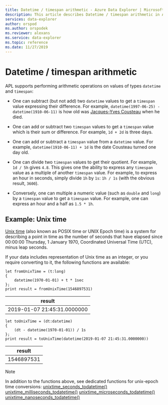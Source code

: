 ```yaml
---
title: Datetime / timespan arithmetic - Azure Data Explorer | Microsoft Docs
description: This article describes Datetime / timespan arithmetic in Azure Data Explorer.
services: data-explorer
author: orspod
ms.author: orspodek
ms.reviewer: alexans
ms.service: data-explorer
ms.topic: reference
ms.date: 11/27/2019
---
```

# Datetime / timespan arithmetic

APL supports performing arithmetic operations on values of types `datetime`
and `timespan`:

* One can subtract (but not add) two `datetime` values to get a `timespan` value
  expressing their difference.
  For example, `datetime(1997-06-25) - datetime(1910-06-11)` is how old was
  [Jacques-Yves Cousteau](https://en.wikipedia.org/wiki/Jacques_Cousteau) when
  he died.

* One can add or subtract two `timespan` values to get a `timespan` value
  which is their sum or difference.
  For example, `1d + 2d` is three days.

* One can add or subtract a `timespan` value from a `datetime` value.
  For example, `datetime(1910-06-11) + 1d` is the date Cousteau turned one day old.

* One can divide two `timespan` values to get their quotient.
  For example, `1d / 5h` gives `4.8`.
  This gives one the ability to express any `timespan` value as a multiple of
  another `timespan` value. For example, to express an hour in seconds, simply
  divide `1h` by `1s`: `1h / 1s` (with the obvious result, `3600`).

* Conversely, one can multiple a numeric value (such as `double` and `long`)
  by a `timespan` value to get a `timespan` value.
  For example, one can express an hour and a half as `1.5 * 1h`.

## Example: Unix time

[Unix time](https://en.wikipedia.org/wiki/Unix_time) (also known as POSIX time or UNIX Epoch time)
is a system for describing a point in time as the number of seconds that have elapsed since
00:00:00 Thursday, 1 January 1970, Coordinated Universal Time (UTC), minus leap seconds.

If your data includes representation of Unix time as an integer, or you require converting to it,
the following functions are available:

```apl
let fromUnixTime = (t:long)
{ 
    datetime(1970-01-01) + t * 1sec 
};
print result = fromUnixTime(1546897531)
```

|result                     |
|---------------------------|
|2019-01-07 21:45:31.0000000|

```apl
let toUnixTime = (dt:datetime) 
{ 
    (dt - datetime(1970-01-01)) / 1s 
};
print result = toUnixTime(datetime(2019-01-07 21:45:31.0000000))
```

|result                     |
|---------------------------|
|1546897531                 |

> [!NOTE]
> In addition to the functions above, see dedicated functions for unix-epoch time conversions:
> [unixtime_seconds_todatetime()](unixtime-seconds-todatetimefunction.md)
> [unixtime_milliseconds_todatetime()](unixtime-milliseconds-todatetimefunction.md)
> [unixtime_microseconds_todatetime()](unixtime-microseconds-todatetimefunction.md)
> [unixtime_nanoseconds_todatetime()](unixtime-nanoseconds-todatetimefunction.md)
